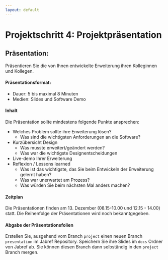 ```yaml
---
layout: default
---
```

# Projektschritt 4: Projektpräsentation

## Präsentation:
Präsentieren Sie die von Ihnen entwickelte Erweiterung ihren Kolleginnen und Kollegen.

#### Präsentationsformat:

* Dauer: 5 bis maximal 8 Minuten
* Medien: Slides und Software Demo

#### Inhalt

Die Präsentation sollte mindestens folgende Punkte ansprechen:

* Welches Problem sollte ihre Erweiterung lösen? 
    * Was sind die wichtigsten Anforderungen an die Software?
* Kurzübersicht Design 
    * Was musste erweitert/geändert werden?
    * Was war die wichtigste Designentscheidungen
* Live-demo Ihrer Erweiterung 
* Reflexion / Lessons learned
    * Was ist das wichtigste, das Sie beim Entwickeln der Erweiterung gelernt haben?
    * Was war unerwartet am Prozess? 
    * Was würden Sie beim nächsten Mal anders machen?

#### Zeitplan
Die Präsentationen finden am 13. Dezember (08.15-10.00 und 12.15 - 14.00) statt. Die Reihenfolge der Präsentationen wird noch bekanntgegeben.


#### Abgabe der Präsentationsfolien

Erstellen Sie, ausgehend vom Branch ```project``` einen neuen Branch ```presentation``` im Jabref Repository. Speichern Sie ihre Slides im ```docs``` Ordner von Jabref ab. Sie können diesen Branch dann selbständig in den `project` Branch mergen.





